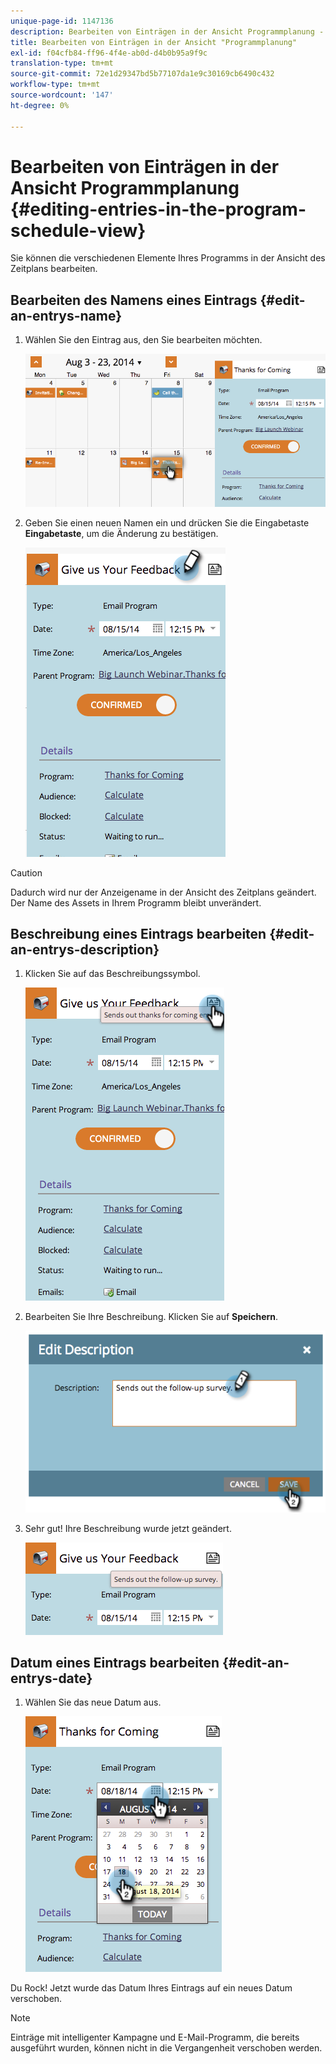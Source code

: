```yaml
---
unique-page-id: 1147136
description: Bearbeiten von Einträgen in der Ansicht Programmplanung - Marketo Docs - Produktdokumentation
title: Bearbeiten von Einträgen in der Ansicht "Programmplanung"
exl-id: f04cfb84-ff96-4f4e-ab0d-d4b0b95a9f9c
translation-type: tm+mt
source-git-commit: 72e1d29347bd5b77107da1e9c30169cb6490c432
workflow-type: tm+mt
source-wordcount: '147'
ht-degree: 0%

---
```


# Bearbeiten von Einträgen in der Ansicht Programmplanung {#editing-entries-in-the-program-schedule-view}

Sie können die verschiedenen Elemente Ihres Programms in der Ansicht des Zeitplans bearbeiten.

## Bearbeiten des Namens eines Eintrags {#edit-an-entrys-name}

1. Wählen Sie den Eintrag aus, den Sie bearbeiten möchten.

   ![](assets/image2014-9-18-18-3a1-3a36.png)

1. Geben Sie einen neuen Namen ein und drücken Sie die Eingabetaste **Eingabetaste**, um die Änderung zu bestätigen.

   ![](assets/image2014-9-18-18-3a1-3a53.png)

>[!CAUTION]
>
>Dadurch wird nur der Anzeigename in der Ansicht des Zeitplans geändert. Der Name des Assets in Ihrem Programm bleibt unverändert.

## Beschreibung eines Eintrags bearbeiten {#edit-an-entrys-description}

1. Klicken Sie auf das Beschreibungssymbol.

   ![](assets/image2014-9-18-18-3a3-3a7.png)

1. Bearbeiten Sie Ihre Beschreibung. Klicken Sie auf **Speichern**.

   ![](assets/image2014-9-18-18-3a3-3a22.png)

1. Sehr gut! Ihre Beschreibung wurde jetzt geändert.

   ![](assets/image2014-9-18-18-3a3-3a48.png)

## Datum eines Eintrags bearbeiten {#edit-an-entrys-date}

1. Wählen Sie das neue Datum aus.

   ![](assets/image2014-9-18-18-3a4-3a39.png)

Du Rock! Jetzt wurde das Datum Ihres Eintrags auf ein neues Datum verschoben.

>[!NOTE]
>
> Einträge mit intelligenter Kampagne und E-Mail-Programm, die bereits ausgeführt wurden, können nicht in die Vergangenheit verschoben werden.
